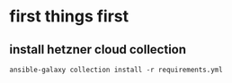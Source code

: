 # first things first

## install hetzner cloud collection

```
ansible-galaxy collection install -r requirements.yml
```

